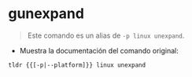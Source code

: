 # gunexpand

> Este comando es un alias de `-p linux unexpand`.

- Muestra la documentación del comando original:

`tldr {{[-p|--platform]}} linux unexpand`

